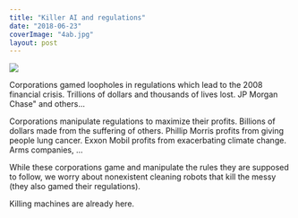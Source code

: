 ```yaml
---
title: "Killer AI and regulations"
date: "2018-06-23"
coverImage: "4ab.jpg"
layout: post
---
```


![]({{site.baseurl}}/images/{{page.coverImage}})

Corporations gamed loopholes in regulations which lead to the 2008 financial crisis. Trillions of dollars and thousands of lives lost. JP Morgan Chase" and others...

Corporations manipulate regulations to maximize their profits. Billions of dollars made from the suffering of others. Phillip Morris profits from giving people lung cancer. Exxon Mobil profits from exacerbating climate change. Arms companies, ...

While these corporations game and manipulate the rules they are supposed to follow, we worry about nonexistent cleaning robots that kill the messy (they also gamed their regulations).

Killing machines are already here.
